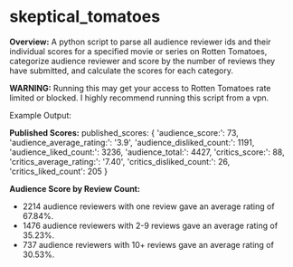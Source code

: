 # skeptical_tomatoes

**Overview:**
A python script to parse all audience reviewer ids and their individual scores for a specified movie or series on Rotten Tomatoes, categorize audience reviewer and score by the number of reviews they have submitted, and calculate the scores for each category. 

**WARNING:** Running this may get your access to Rotten Tomatoes rate limited or blocked. I highly recommend running this script from a vpn. 

Example Output:
  
  **Published Scores:** published_scores: {
    'audience_score:': 73, 
    'audience_average_rating:': '3.9', 
    'audience_disliked_count:': 1191, 
    'audience_liked_count:': 3236, 
    'audience_total:': 4427, 
    'critics_score:': 88, 
    'critics_average_rating:': '7.40', 
    'critics_disliked_count:': 26, 
    'critics_liked_count': 205
    }
  
  **Audience Score by Review Count:**
  * 2214 audience reviewers with one review gave an average rating of 67.84%.
  * 1476 audience reviewers with 2-9 reviews gave an average rating of 35.23%.
  * 737 audience reviewers with 10+ reviews gave an average rating of 30.53%.